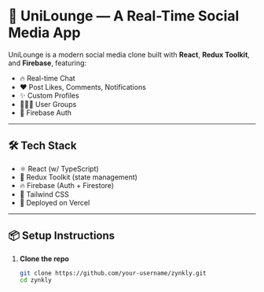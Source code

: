 # 🚀 UniLounge — A Real-Time Social Media App

UniLounge is a modern social media clone built with **React**, **Redux Toolkit**, and **Firebase**, featuring:

- 🔥 Real-time Chat
- ❤️ Post Likes, Comments, Notifications
- ✨ Custom Profiles
- 🧑‍🤝‍🧑 User Groups
- 🔐 Firebase Auth

---

## 🛠 Tech Stack

- ⚛️ React (w/ TypeScript)
- 🧠 Redux Toolkit (state management)
- 🔥 Firebase (Auth + Firestore)
- 🎨 Tailwind CSS
- 🚀 Deployed on Vercel

---

## 📦 Setup Instructions

1. **Clone the repo**
   ```bash
   git clone https://github.com/your-username/zynkly.git
   cd zynkly
